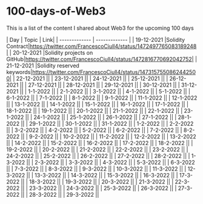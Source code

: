 # 100-days-of-Web3
This is a list of the content I shared about Web3 for the upcoming 100 days






| Day           | Topic | Link|
| ------------- | ------------- |
| 19-12-2021    |Solidity Contract|https://twitter.com/FrancescoCiull4/status/1472497765083189248|
| 20-12-2021    |Solidity projects on GitHub|https://twitter.com/FrancescoCiull4/status/1472816770692042752|
| 21-12-2021    |Solidity reserved keywords|https://twitter.com/FrancescoCiull4/status/1473157550862442500|
| 22-12-2021    ||
| 23-12-2021    ||
| 24-12-2021    ||
| 25-12-2021    ||
| 26-12-2021    ||
| 27-12-2021    ||
| 28-12-2021    ||
| 29-12-2021    ||
| 30-12-2021    ||
| 31-12-2021    ||
| 1-1-2022      ||
| 2-1-2022      ||
| 3-1-2022      ||
| 4-1-2022      ||
| 5-1-2022      ||
| 6-1-2022      ||
| 7-1-2022      ||
| 8-1-2022      ||
| 9-1-2022      ||
| 11-1-2022     ||
| 12-1-2022     ||
| 13-1-2022     ||
| 14-1-2022     ||
| 15-1-2022     ||
| 16-1-2022     ||
| 17-1-2022     ||
| 18-1-2022     ||
| 19-1-2022     ||
| 20-1-2022     ||
| 21-1-2022     ||
| 22-1-2022     ||
| 23-1-2022     ||
| 24-1-2022     ||
| 25-1-2022     ||
| 26-1-2022     ||
| 27-1-2022     ||
| 28-1-2022     ||
| 29-1-2022     ||
| 30-1-2022     ||
| 31-1-2022     ||
| 1-2-2022      ||
| 2-2-2022      ||
| 3-2-2022      ||
| 4-2-2022      ||
| 5-2-2022      ||
| 6-2-2022      ||
| 7-2-2022      ||
| 8-2-2022      ||
| 9-2-2022      ||
| 10-2-2022     ||
| 11-2-2022     ||
| 12-2-2022     ||
| 13-2-2022     ||
| 14-2-2022     ||
| 15-2-2022     ||
| 16-2-2022     ||
| 17-2-2022     ||
| 18-2-2022     ||
| 19-2-2022     ||
| 20-2-2022     ||
| 21-2-2022     ||
| 22-2-2022     ||
| 23-2-2022     ||
| 24-2-2022     ||
| 25-2-2022     ||
| 26-2-2022     ||
| 27-2-2022     ||
| 28-2-2022     ||
| 1-3-2022      ||
| 2-3-2022      ||
| 3-3-2022      ||
| 4-3-2022      ||
| 5-3-2022      ||
| 6-3-2022      ||
| 7-3-2022      ||
| 8-3-2022      ||
| 9-3-2022      ||
| 10-3-2022     ||
| 11-3-2022     ||
| 12-3-2022     ||
| 13-3-2022     ||
| 14-3-2022     ||
| 15-3-2022     ||
| 16-3-2022     ||
| 17-3-2022     ||
| 18-3-2022     ||
| 19-3-2022     ||
| 20-3-2022     ||
| 21-3-2022     ||
| 22-3-2022     ||
| 23-3-2022     ||
| 24-3-2022     ||
| 25-3-2022     ||
| 26-3-2022     ||
| 27-3-2022     ||
| 28-3-2022     ||
| 29-3-2022     ||

























































